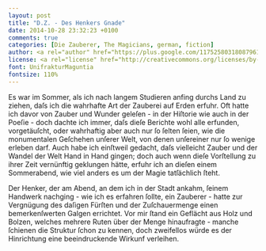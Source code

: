 ```yaml
---
layout: post
title: "D.Z. - Des Henkers Gnade"
date: 2014-10-28 23:32:23 +0100
comments: true
categories: [Die Zauberer, The Magicians, german, fiction]
author: <a rel="author" href="https://plus.google.com/117525803180879614771/posts">Horea Christian</a>
license: <a rel="license" href="http://creativecommons.org/licenses/by-sa/4.0/">Creative Commons Attribution-ShareAlike 4.0 International License</a>.
font: UnifrakturMaguntia
fontsize: 110%
---
```


Es war im Sommer, als ich nach langem Studieren anfing durchs Land zu ziehen, daſs ich die wahrhafte Art der Zauberei auf Erden erfuhr.
Oft hatte ich davor von Zauber und Wunder geleſen - in der Hiſtorie wie auch in der Poeſie - doch dachte ich immer, daſs dieſe Berichte wohl alle erfunden, vorgetäuſcht, oder wahrhaftig aber auch nur ſo ſelten ſeien, wie die monumentalen Geſchehen unſerer Welt, von denen unſereiner nur ſo wenige erleben darf.
Auch habe ich einſtweil gedacht, daſs vielleicht Zauber und der Wandel der Welt Hand in Hand gingen; doch auch wenn dieſe Vorſtellung zu ihrer Zeit vernünftig geklungen hätte, erfuhr ich an dieſen einem Sommerabend, wie viel anders es um der Magie tatſächlich ſteht.

Der Henker, der am Abend, an dem ich in der Stadt ankahm, ſeinem Handwerk nachging - wie ich es erfahren ſollte, ein Zauberer - hatte zur Vergnügung des daſigen Fürſten und der Zuſchauermenge einen bemerkenſwerten Galgen errichtet.
Vor mir ſtand ein Geflächt aus Holz und Bolzen, welches mehrere Ruten über der Menge hinaufragte - manche ſchienen die Struktur ſchon zu kennen, doch zweifellos würde es der Hinrichtung eine beeindruckende Wirkunf verleihen.
